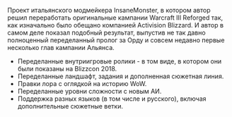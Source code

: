 Проект итальянского модмейкера InsaneMonster, в котором автор решил переработать оригинальные кампании Warcraft III Reforged так, как изначально было обещано компанией Activision Blizzard. И автор в самом деле показал подобный результат, выпустив не так давно полноценный переделанный пролог за Орду и совсем недавно первые несколько глав кампании Альянса.
*  Переделанные внутриигровые ролики - в том виде, в котором они были показаны на Blizzcon 2018.
* Переделанные ландшафт, задания и дополненная сюжетная линия.
* Правки лора с оглядкой на историю WoW.
* Переделанные уровни сложности с новым АИ.
* Поддержка разных языков (в том числе и русского), включая дополнительные сюжетные ветки.